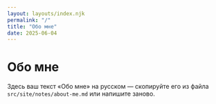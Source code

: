 ```yaml
---
layout: layouts/index.njk
permalink: "/"
title: "Обо мне"
date: 2025-06-04
---
```


# Обо мне

Здесь ваш текст «Обо мне» на русском — скопируйте его из файла `src/site/notes/about-me.md` или напишите заново.
